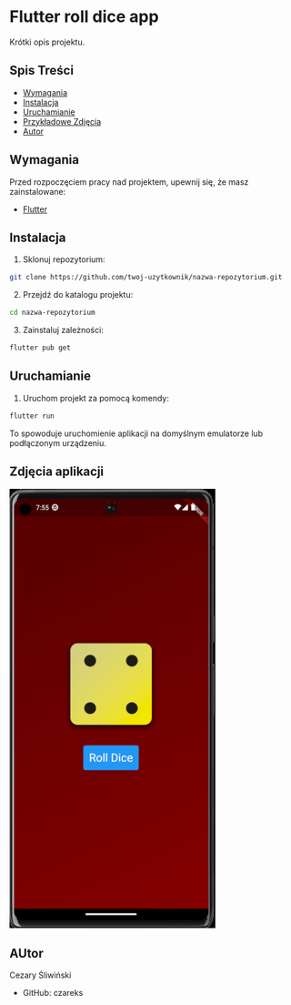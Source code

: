# Flutter roll dice app

Krótki opis projektu.

## Spis Treści

- [Wymagania](#wymagania)
- [Instalacja](#instalacja)
- [Uruchamianie](#uruchamianie)
- [Przykładowe Zdjęcia](#przykładowe-zdjęcia)
- [Autor](#autor)

## Wymagania

Przed rozpoczęciem pracy nad projektem, upewnij się, że masz zainstalowane:

- [Flutter](https://flutter.dev/docs/get-started/install)

## Instalacja

1. Sklonuj repozytorium:

```bash
git clone https://github.com/twoj-uzytkownik/nazwa-repozytorium.git
```
2. Przejdź do katalogu projektu:
```bash
cd nazwa-repozytorium
```
3. Zainstaluj zależności:
```bash
flutter pub get
```
## Uruchamianie
1. Uruchom projekt za pomocą komendy:
```bash
flutter run
```
To spowoduje uruchomienie aplikacji na domyślnym emulatorze lub podłączonym urządzeniu.

## Zdjęcia aplikacji
![Roll dice app](1.png)


## AUtor
Cezary Śliwiński
- GitHub: czareks
